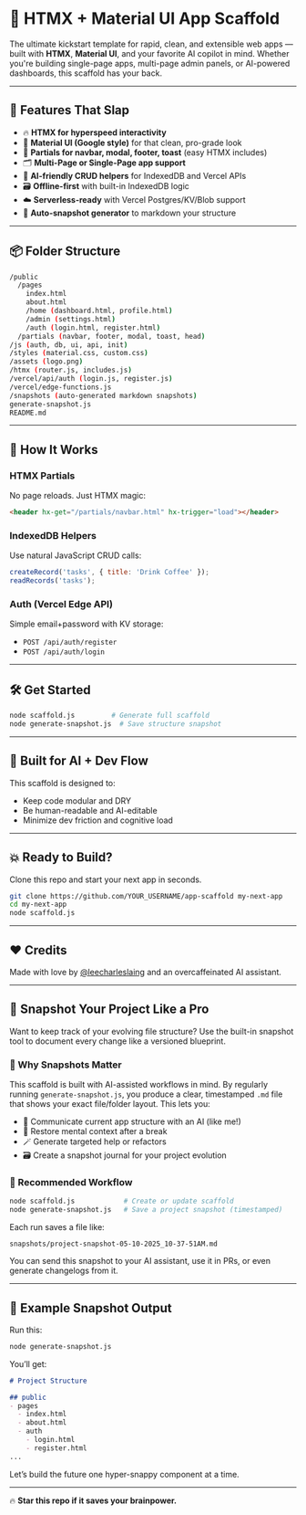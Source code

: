 # 🧱 HTMX + Material UI App Scaffold

The ultimate kickstart template for rapid, clean, and extensible web apps — built with **HTMX**, **Material UI**, and your favorite AI copilot in mind. Whether you're building single-page apps, multi-page admin panels, or AI-powered dashboards, this scaffold has your back.

---

## 🚀 Features That Slap

* 🔥 **HTMX for hyperspeed interactivity**
* 🎨 **Material UI (Google style)** for that clean, pro-grade look
* 🧩 **Partials for navbar, modal, footer, toast** (easy HTMX includes)
* 🗂️ **Multi-Page or Single-Page app support**
* 🧠 **AI-friendly CRUD helpers** for IndexedDB and Vercel APIs
* 🗃️ **Offline-first** with built-in IndexedDB logic
* ☁️ **Serverless-ready** with Vercel Postgres/KV/Blob support
* 📸 **Auto-snapshot generator** to markdown your structure

---

## 📦 Folder Structure

```bash
/public
  /pages
    index.html
    about.html
    /home (dashboard.html, profile.html)
    /admin (settings.html)
    /auth (login.html, register.html)
  /partials (navbar, footer, modal, toast, head)
/js (auth, db, ui, api, init)
/styles (material.css, custom.css)
/assets (logo.png)
/htmx (router.js, includes.js)
/vercel/api/auth (login.js, register.js)
/vercel/edge-functions.js
/snapshots (auto-generated markdown snapshots)
generate-snapshot.js
README.md
```

---

## 🧠 How It Works

### HTMX Partials

No page reloads. Just HTMX magic:

```html
<header hx-get="/partials/navbar.html" hx-trigger="load"></header>
```

### IndexedDB Helpers

Use natural JavaScript CRUD calls:

```js
createRecord('tasks', { title: 'Drink Coffee' });
readRecords('tasks');
```

### Auth (Vercel Edge API)

Simple email+password with KV storage:

* `POST /api/auth/register`
* `POST /api/auth/login`

---

## 🛠️ Get Started

```bash
node scaffold.js         # Generate full scaffold
node generate-snapshot.js  # Save structure snapshot
```

---

## 🧪 Built for AI + Dev Flow

This scaffold is designed to:

* Keep code modular and DRY
* Be human-readable and AI-editable
* Minimize dev friction and cognitive load

---

## 💥 Ready to Build?

Clone this repo and start your next app in seconds.

```bash
git clone https://github.com/YOUR_USERNAME/app-scaffold my-next-app
cd my-next-app
node scaffold.js
```

---

## ❤️ Credits

Made with love by [@leecharleslaing](https://github.com/leecharleslaing) and an overcaffeinated AI assistant.

---

## 📸 Snapshot Your Project Like a Pro

Want to keep track of your evolving file structure? Use the built-in snapshot tool to document every change like a versioned blueprint.

### 🧠 Why Snapshots Matter

This scaffold is built with AI-assisted workflows in mind. By regularly running `generate-snapshot.js`, you produce a clear, timestamped `.md` file that shows your exact file/folder layout. This lets you:

* 📎 Communicate current app structure with an AI (like me!)
* 🧠 Restore mental context after a break
* 🪄 Generate targeted help or refactors
* 🗃️ Create a snapshot journal for your project evolution

### 🔁 Recommended Workflow

```bash
node scaffold.js            # Create or update scaffold
node generate-snapshot.js   # Save a project snapshot (timestamped)
```

Each run saves a file like:

```
snapshots/project-snapshot-05-10-2025_10-37-51AM.md
```

You can send this snapshot to your AI assistant, use it in PRs, or even generate changelogs from it.

---

## 📸 Example Snapshot Output

Run this:

```bash
node generate-snapshot.js
```

You’ll get:

```markdown
# Project Structure

## public
- pages
  - index.html
  - about.html
  - auth
    - login.html
    - register.html
...
```

Let’s build the future one hyper-snappy component at a time.

---

🔥 **Star this repo if it saves your brainpower.**
